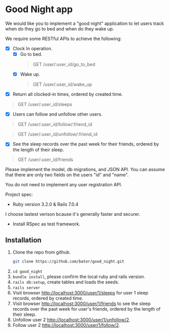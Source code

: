 # Good Night app

We would like you to implement a "good night" application to let users track when do they go to bed and when do they wake up.

We require some RESTful APIs to achieve the following:
- [x] Clock In operation.
    - [x] Go to bed.
      > GET /user/:user_id/go_to_bed
    - [x] Wake up.
      > GET /user/:user_id/wake_up
- [x] Return all clocked-in times, ordered by created time.
> GET /user/:user_id/sleeps
- [x] Users can follow and unfollow other users.
> GET /user/:user_id/follow/:friend_id

> GET /user/:user_id/unfollow/:friend_id
- [x] See the sleep records over the past week for their friends, ordered by the length of their sleep.
> GET /user/:user_id/friends

Please implement the model, db migrations, and JSON API.
You can assume that there are only two fields on the users "id" and "name".

You do not need to implement any user registration API.

Project spec:

* Ruby version 3.2.0 & Rails 7.0.4

I choose lastest verison bcause it's generally faster and securer.

* Install RSpec as test framework.

## Installation
1. Clone the repo from github.
   ```sh
   git clone https://github.com/bater/good_night.git
   ```
2. `cd good_night`
3. `bundle install`, please confirm the local ruby and rails version.
4. `rails db:setup`, create tables and loads the seeds.
5. `rails server`
6. Visit browser [http://localhost:3000/user/1/sleeps](http://localhost:3000/user/1/sleeps) for user 1 sleep records, ordered by created time.
7. Visit browser [http://localhost:3000/user/1/friends](http://localhost:3000/user/1/friends) to see the sleep records over the past week for user's friends, ordered by the length of their sleep.
8. Unfollow user 2 [http://localhost:3000/user/1/unfollow/2](http://localhost:3000/user/1/unfollow/2).
9. Follow user 2 [http://localhost:3000/user/1/follow/2](http://localhost:3000/user/1/follow/2).